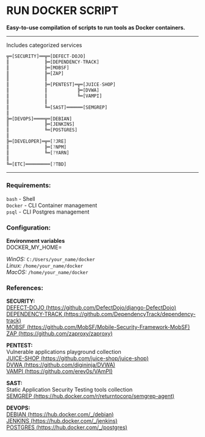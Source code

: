 # RUN DOCKER SCRIPT  
  
**Easy-to-use compilation of scripts to run tools as Docker containers.**  
  
---
Includes categorized services  
  
```dart
╦═[SECURITY]══╦═[DEFECT-DOJO]
║             ╠═[DEPENDENCY-TRACK]
║             ╠═[MOBSF]
║             ╠═[ZAP]
║             ║
║             ╠═[PENTEST]═╦═[JUICE-SHOP]
║             ║           ╠═[DVWA]
║             ║           ╚═[VAMPI]
║             ║
║             ╚═[SAST]══════[SEMGREP]
║
╠═[DEVOPS]════╦═[DEBIAN]
║             ╠═[JENKINS]
║             ╚═[POSTGRES]
║
╠═[DEVELOPER]═╦═[?JRE]
║             ╠═[?NPM]
║             ╚═[?YARN]
║
╚═[ETC]═════════[?TBD]
```
---
### Requirements:  
`bash` - Shell  
`Docker` - CLI Container management  
`psql` - CLI Postgres management  
### Configuration:  
**Environment variables**  
DOCKER_MY_HOME=  
  
*WinOS:* `C:/Users/your_name/docker`  
*Linux:* `/home/your_name/docker`  
*MacOS:* `/home/your_name/docker`  
  
### References:  
**SECURITY:**  
[DEFECT-DOJO (https://github.com/DefectDojo/django-DefectDojo)](https://github.com/DefectDojo/django-DefectDojo)  
[DEPENDENCY-TRACK (https://github.com/DependencyTrack/dependency-track)](https://github.com/DependencyTrack/dependency-track)  
[MOBSF (https://github.com/MobSF/Mobile-Security-Framework-MobSF)](https://github.com/MobSF/Mobile-Security-Framework-MobSF)  
[ZAP (https://github.com/zaproxy/zaproxy)](https://github.com/zaproxy/zaproxy)  
  
**PENTEST:**  
Vulnerable applications playground collection  
[JUICE-SHOP (https://github.com/juice-shop/juice-shop)](https://github.com/juice-shop/juice-shop)  
[DVWA (https://github.com/digininja/DVWA)](https://github.com/digininja/DVWA)  
[VAMPI (https://github.com/erev0s/VAmPI)](https://github.com/erev0s/VAmPI)  
  
**SAST:**  
Static Application Security Testing tools collection  
[SEMGREP (https://hub.docker.com/r/returntocorp/semgrep-agent)](https://hub.docker.com/r/returntocorp/semgrep-agent)  
  
**DEVOPS:**  
[DEBIAN (https://hub.docker.com/_/debian)](https://hub.docker.com/_/debian)  
[JENKINS (https://hub.docker.com/_/jenkins)](https://hub.docker.com/_/jenkins)  
[POSTGRES (https://hub.docker.com/_/postgres)](https://hub.docker.com/_/postgres)  
  